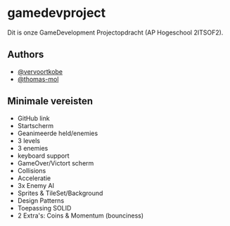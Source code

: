 # gamedevproject
Dit is onze GameDevelopment Projectopdracht (AP Hogeschool 2ITSOF2).  
## Authors
- [@vervoortkobe](https://github.com/vervoortkobe/)
- [@thomas-mol](https://github.com/thomas-mol/)
## Minimale vereisten
- GitHub link
- Startscherm
- Geanimeerde held/enemies
- 3 levels
- 3 enemies
- keyboard support
- GameOver/Victort scherm
- Collisions
- Acceleratie
- 3x Enemy AI
- Sprites & TileSet/Background
- Design Patterns
- Toepassing SOLID
- 2 Extra's: Coins & Momentum (bounciness)
